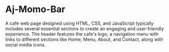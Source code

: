 # Aj-Momo-Bar
A cafe web page designed using HTML, CSS, and JavaScript typically includes several essential sections to create an engaging and user-friendly experience. The header features the cafe's logo, a navigation menu with links to different sections like Home, Menu, About, and Contact, along with social media icons. 

